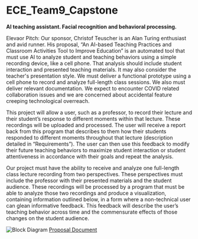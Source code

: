 # ECE_Team9_Capstone
**AI teaching assistant.  Facial recognition and behavioral processing.**

Elevaor Pitch:
Our sponsor, Christof Teuscher is an Alan Turing enthusiast and avid runner.  His proposal, “An AI-based Teaching Practices and Classroom Activities Tool to Improve Education” is an automated tool that must use AI to analyze student and teaching behaviors using a simple recording device, like a cell phone.  That analysis should include student interaction and presented teaching materials.  It may also consider the teacher's presentation style.  We must deliver a functional prototype using a cell phone to record and analyze full-length class sessions.  We also must deliver relevant documentation.  We expect to encounter COVID related collaboration issues and we are concerned about accidental feature creeping technological overreach.

This project will allow a user, such as a professor, to record their lecture and their student’s response to different moments within that lecture.  These recordings will be uploaded and processed. The user will receive a report back from this program that describes to them how their students responded to different moments throughout that lecture (description detailed in “Requirements”).  The user can then use this feedback to modify their future teaching behaviors to maximize student interaction or student attentiveness in accordance with their goals and repeat the analysis.

Our project must have the ability to receive and analyze one full-length class lecture recording from two perspectives.  These perspectives must include the professor with their presented materials and the student audience.  These recordings will be processed by a program that must be able to analyze those two recordings and produce a visualization, containing information outlined below, in a form where a non-technical user can glean informative feedback.  This feedback will describe the user’s teaching behavior across time and the commensurate effects of those changes on the student audience.

![Block Diagram](https://viewer.diagrams.net/?target=blank&highlight=0000ff&edit=_blank&layers=1&nav=1&title=Team9_Block%20Diagram.drawio#R7V1bV7JKGP41XvotOeOlh7Qsza2p6U0LYRQSGeSQh1%2B%2FB0EFHEkNFMtqtZhhGGTeh%2Bc9ghmqNF1UDUGX61ACaobMSYsMVc6QJEGTZMb5y0lLt4djvY6xoUjeoF1HW1kBrzPn9dqKBMzAQAtC1VL0YKcINQ2IVqBPMAw4Dw4bQTV4Vl0Yg72Otiio%2B709RbJkt5dncrv%2BR6CM5c2ZiZy3ZypsBnsdpixIcO7roh4yVMmA0HK3posSUJ3F26zLy6Q2Xcw%2Bnt%2BL9JexaDRpmhaz7mSVUw7ZXoIBNOvsqW3qvyKvKS2yMcuprUlvVqyzWU%2BWX4Jqe%2BvlXau13CygAW1NAs4kuQxVnMuKBdq6IDp75wgyqE%2B2pipqEWhzpKhqCarQWB9LjRjnF%2FWblgEnwLeHXf84R0DN8vW7P6j%2FyGv21uYLGBZY%2BCTurUEVwCmwjCUa4u3dCN6DM%2B815ztscLTXJ%2FtwwW46BQ%2BP4%2B3MuzVHG96y40VQe%2B13Fx0we%2BrL2jRnrrhJpelJLSgCVkWnLQ7RxtjZ6KJbCKKGMHWWWxua%2BnqB3FHopNuBe0eWjhqlCqapjBRgHDU6%2FEHgCH38pgFHwDThgSlixJQkAH4kYjEl8mA4ShA7fBA7W47zgYcgceCJATvKS16kJz0DdKvG8tN%2Bl6xJ4RjsFGxJ%2BaXYIW4JO1cFT0tbyhWjX27K%2BadBs0oNVjJ3AvHkTofC6XBbQ6Ft2RJaeDN5FmEAL9E4JPDkkFprpqSQQHNXREKhaGXVsiQ%2FjMmGWe8OOK4u%2FxIaORM7Z7DI9bDDMlfEzpIvPXcelRL1UHygNGk%2BM5tHYWfT4Zh6ASmwMxtudmTNtetQQAMIWl%2Fsdoa4qOIhEZ2XInyidicPnjASAejakA8CbkmHECEdQhwrfT4p6RNXkv4JYk%2Fk4%2BwzIUVeBYzXoyKGTRsYj3BmgSYVnKACaolrlSMGlxcsFOvdMSj%2BMV6r7%2Bz5l9s0ywvP3Fg3lr5GExgKug5gbPo0dE2%2BuZxm379vN9W6tZnrNHmZ0DZEELEolDvOEowxsL7ncSAFwin70vdJl8EId9NnAFWwlK9gEAYnce8MTais70cPXBQZAhcZAo173d5R%2FqhHeKJ8cCImNI%2B7LnvzrPG3verzIUl9z49Pmm5b%2B%2FrsMFeg%2B9MKolZQlbHmQBpBxsFf0bmLFVFQC96OqSJJzuFFAyBmE4brqRyw6c6Fr5eCKWaYsjOXbUGX%2FdZTJ8UeW8PFkwu1Tx4sBl5hGMTGHfRJgiL%2FjqCYfLoExcRK8gQXoHnidJqPma7pI%2BmaSBVd07kQSMLuxrF0TYf8G4q4LF%2BzB2ngaHsxh7MXW0CEhqRoY2dyz5QV%2FKbs0DhkWo4MOHUQhgmSBc3M38g%2BJB3EAyZcj7UxqaToh0stQMz98MfvxwdLpgwffIzqya%2BaovVSOlyN3L7uisp4pVV3hTN95%2BouMn9Z3bVRlXFgj%2FgF2IvKmN2xFzP2cIHAv8J7m7IWH%2FaiEm537MWMvRjjfjfHexjsRaX47tiLGXuHA3w%2F8wc2mfeRgo7%2BSxY9EY78brLl1wo4EYdDg3cRnxdSJNImYlxQMQ4Rb3LVf07EZD5tIj4c2TN1QYtdxO6kv1nELHc9Edeyq9FyuCBaH0Kr8ap21PZgFVGJcvRNzB7I9QcTQW0VMTcaXtAEdbmKLln67m43ZUF3NpF8BFUFKhwbwtQRqy%2FNENjnyz98XyuwAJuKfFxx9mhEithCFokdskyStQNESANs7UF%2F3A5Xhh1H7cAbP4Yl%2BMiIS%2BMZvg7m5kRrXBA8OhAmbpy36QjuF8AIsAdgxOWHudN9nuNhRFFXhFFhwozbKv0lZmvd6n%2BtTqNsZi8HoydHTwiipUDtF0CIFwEeQkOecVy8BG1R5ooQEiVTHU5WzCPs1j9HdeFD7hFYCJ0bSftHBsqYUhbQiEoOBJIIEdo%2BpQGNPXicHdAIZ6riC2hUACwVQLH0VSV6xJdlNuYLMYLAfmYmb2wmzZ4OHZ7KCZqUcUzBcHZzbRsjsUHD2S9CW3Nrbiro%2Fxvim1Ta2Aa0hDUVU2WWTJCtQib3tkrOT1YEBuVxpDub71K3Uv%2FojFaC2jUVmJU7r%2FGSFXcWWZEpY6so8zKlbLV9IuWnbEWHnbv42AoLv8Pl54mw1a1zU6IP1hJsmJyYfXLKY0AdR0CAerK14WdXYR6L1VqhOnuoP8N4ySnNhlRUpvtOTYlT0xSwT51BvdGXpBqffV5YBdBKzJDqueSju7GD2%2BEelkk0EMB8axglRT0V0NE%2B8%2B9vr%2B2mtci2m1Sj3kuDE3cpuyiq1CGQlo6Il9zJ5wdeHAZ%2BidlFbo2pcyGWhTbQUmvANG%2BKiBguQSKi94ygI8NJcTCRxemVR7jI9kugPJq03j7k2UsaPLQ7Ef0FIsKiL3kikl3XzNZvioQStYYY%2BggSwlXFx0FC%2FWktO9B7ucfx%2BEUzO%2F2KQY2v7okRl2GgqMq7G2MgJvSqAeoGGAgUy%2FKiZjMdfjhoVcck5N%2FJCzDQfgx7ZgPTudFvwDBKioO4cIUn5u0AOI8sjkh1qbCcv65Gwiwrd9gXlaosJrUYMrMkcVRmtquYNhLYD7OxR78QQjB197WJ6xxrZi%2B3CgiJAY7Ju5dbzbMcJSRZ5RH2yhlMhRBBYUBAxIGCjqS%2Fl4zaeDBQuOd3tTTqdT9iVURnmMIBNbSzi%2BPPVURkTP2KKOpOSYkiCpvCTPiJ4LMVUfgZ5fgUERZ6SSmiArohnXegogm8rIUbG0yhsvGnIpI0gMOpiG2Rh594cgkZwCU4t62C2Z92iPrrm%2FJVpHvx8s4pXvidQm6UQrAoSopC3tB9qfoIxMtspptB6CTLwpCog5C5YEJBHY%2BePhY6JRrzoVa1HwTTnl7dg75YFC8qR3nnncR5Bwu%2BpHjHy2WaOnJMtK2v7LFQCtknKbbZBwqmdCIpe6VqWvZDlR68tlcfZeuFflw%2B21fLX57PG1ExtRvnDTYXE29s7eD4eQOLosTtlW0MzhdxSyFv%2BKyWbKJmSzj9uM0EXCLyT8tfBQlAgfvUJ3Wr9EE15viHsi7h%2BBwI%2FScYc7kT0FUJCIu%2B5IP%2F%2FlC%2FIBrQKYY4%2BJL0ICPF8UHMUKFqysmPyidJfvwBsF2iABX77TpXctrO57Ab4Ka9F%2FqGKeVobgqRHJccN2HBccSr09dfyXXc9xn8Cj%2BI4g6I5AKPlGNlhHv1x6k38C6CkqP4oDFCUdsRB8yRdetnr5y9MduDYLkABuizn6QLVcEkGDTBYiepV8me9GzKxiTJWcEChPS8gcSfE%2BIT5BYiBAeca0TG5Bqh5u5rAV087b5ckXr4Hw%3D%3D)
[Proposal Document](https://docs.google.com/document/d/1YcNP2XVLgDVtbruc-ptutkXsHnPfJws35ECDuVT-Fk0/edit?usp=sharing)
